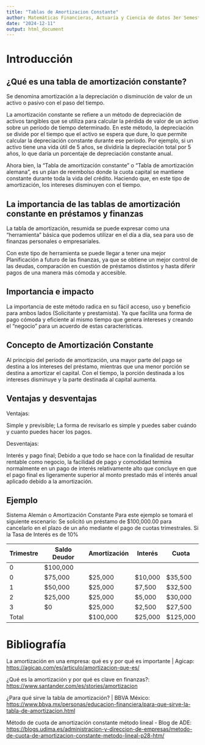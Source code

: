 ```yaml
---
title: "Tablas de Amortizacion Constante"
author: Matemáticas Financieras, Actuaría y Ciencia de datos 3er Semestre; Leonardo Daniel Godínez Guízar
date: "2024-12-11"
output: html_document
---
```


# Introducción 

## ¿Qué es una tabla de amortización constante? 

Se denomina amortización a la depreciación o disminución de valor de un activo o pasivo con el paso del tiempo. 

La amortización constante se refiere a un método de depreciación de activos tangibles que se utiliza para calcular la pérdida de valor de un activo sobre un período de tiempo determinado. En este método, la depreciación se divide por el tiempo que el activo se espera que dure, lo que permite calcular la depreciación constante durante ese período. Por ejemplo, si un activo tiene una vida útil de 5 años, se dividiría la depreciación total por 5 años, lo que daría un porcentaje de depreciación constante anual. 

Ahora bien, la “Tabla de amortización constante” o “Tabla de amortización alemana”, es un plan de reembolso donde la cuota capital se mantiene constante durante toda la vida del crédito. Haciendo que, en este tipo de amortización, los intereses disminuyen con el tiempo. 

## La importancia de las tablas de amortización constante en préstamos y finanzas  

La tabla de amortización, resumida se puede expresar como una “herramienta” básica que podemos utilizar en el día a día, sea para uso de finanzas personales o empresariales. 

Con este tipo de herramienta se puede llegar a tener una mejor Planificación a futuro de las finanzas, ya que se obtiene un mejor control de las deudas, comparación en cuestión de préstamos distintos y hasta diferir pagos de una manera más cómoda y accesible. 

## Importancia e impacto 

La importancia de este método radica en su fácil acceso, uso y beneficio para ambos lados (Solicitante y prestamista). Ya que facilita una forma de pago cómoda y eficiente al mismo tiempo que genera intereses y creando el “negocio” para un acuerdo de estas características.  

## Concepto de Amortización Constante 
 
Al principio del período de amortización, una mayor parte del pago se destina a los intereses del préstamo, mientras que una menor porción se destina a amortizar el capital. Con el tiempo, la porción destinada a los intereses disminuye y la parte destinada al capital aumenta. 

## Ventajas y desventajas 
 
Ventajas: 

Simple y previsible; La forma de revisarlo es simple y puedes saber cuándo y cuanto puedes hacer los pagos.  

Desventajas: 

Interés y pago final; Debido a que todo se hace con la finalidad de resultar rentable como negocio, la facilidad de pago y comodidad termina normalmente en un pago de interés relativamente alto que concluye en que el pago final es ligeramente superior al monto prestado más el interés anual aplicado debido a la amortización. 

## Ejemplo 
 
Sistema Alemán o Amortización Constante 
Para este ejemplo se tomará el siguiente escenario: 
Se solicitó un préstamo de $100,000.00 para cancelarlo en el plazo de un año mediante el pago de cuotas trimestrales. Si la Tasa de Interés es de 10%  

| Trimestre | Saldo Deudor | Amortización | Interés | Cuota    |
| --------- | ---------    | --------- | --------- | --------- |
| 0         | $100,000     |           |           |           |
| 0         | $75,000      | $25,000   | $10,000   | $35,500   |
| 1         | $50,000      | $25,000   | $7,500    | $32,500   |
| 2         | $25,000      | $25,000   | $5,000    | $30,000   |
| 3         | $0           | $25,000   | $2,500    | $27,500   |
| Total     |              | $100,000  |  $25,000  | $125,000  |


# Bibliografía 

 La amortización en una empresa: qué es y por qué es importante | Agicap: https://agicap.com/es/articulo/amortizacion-que-es/

¿Qué es la amortización y por qué es clave en finanzas?: https://www.santander.com/es/stories/amortizacion

¿Para qué sirve la tabla de amortización? | BBVA México: https://www.bbva.mx/personas/educacion-financiera/para-que-sirve-la-tabla-de-amortizacion.html

Método de cuota de amortización constante método lineal - Blog de ADE: https://blogs.udima.es/administracion-y-direccion-de-empresas/metodo-de-cuota-de-amortizacion-constante-metodo-lineal-p28-htm/
